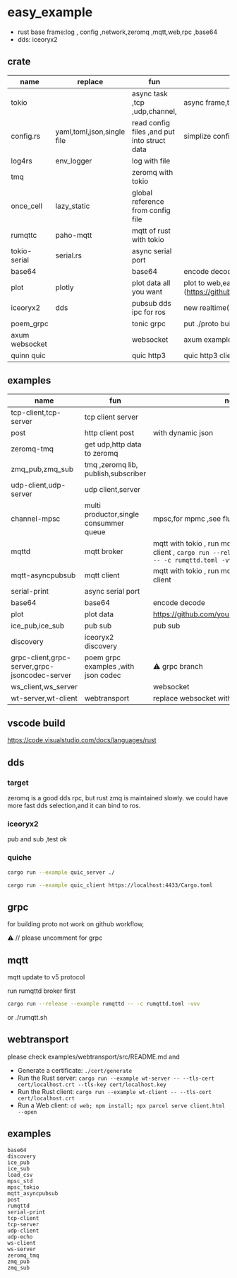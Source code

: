 # easy_example

* rust base frame:log , config ,network,zeromq ,mqtt,web,rpc ,base64 
* dds:  iceoryx2

## crate

|name|replace|fun|note|
|-|-|-|-|
|tokio||async task ,tcp ,udp,channel,|async frame,tokio::spawn|
|config.rs|yaml,toml,json,single file|read config files ,and put into struct data|simplize config function|
|log4rs|env_logger|log with file||
|tmq||zeromq with tokio||
|once_cell|lazy_static|global reference from config file||
|rumqttc|paho-mqtt|mqtt of rust with tokio||
|tokio-serial|serial.rs|async serial port||
|base64||base64|encode decode|
|plot|plotly|plot data all you want|plot to web,easy than plotters,(https://github.com/youngday/easy_wasm_plotly)|
|iceoryx2|dds|pubsub dds ipc for ros |new realtime(10us) ipc |
|poem_grpc| |tonic grpc   |put ./proto build.rs files same as cargo.toml path |
|axum websocket| |websocket   | axum example ,tokio-tungstenite |
|quinn quic| |quic http3   | quic http3 client server |
## examples

|name|fun|note|
|-|-|-|
|tcp-client,tcp-server|tcp client server||
|post|http client post|with dynamic json|
|zeromq-tmq|get udp,http data to zeromq|  |
|zmq_pub,zmq_sub|tmq ,zeromq lib, publish,subscriber|  |
|udp-client,udp-server|udp client,server||
|channel-mpsc|multi productor,single consummer queue|mpsc,for mpmc ,see flume,async-channel|
|mqttd|mqtt broker|mqtt with tokio , run mqtt broker ,before run client , ```cargo run --release --example rumqttd -- -c rumqttd.toml -vvv   ```|
|mqtt-asyncpubsub|mqtt client|mqtt with tokio , run mqtt broker ,before run client |
|serial-print|async serial port||
|base64|base64|encode decode|
|plot|plot data|https://github.com/youngday/easy_wasm_plotly |
|ice_pub,ice_sub|pub sub|pub sub|
|discovery|iceoryx2 discovery| |
|grpc-client,grpc-server,grpc-jsoncodec-server|poem grpc examples ,with json codec |⚠️ grpc branch   |
|ws_client,ws_server| | websocket   |
|wt-server,wt-client|webtransport|replace websocket with http3/quic|
## vscode build

https://code.visualstudio.com/docs/languages/rust



## dds

### target

zeromq is a good dds rpc, but rust zmq is maintained slowly.
we could have more fast dds selection,and it can bind to ros.

### iceoryx2

pub and sub  ,test ok 
### quiche

```sh
cargo run --example quic_server ./

cargo run --example quic_client https://localhost:4433/Cargo.toml
```

## grpc 

for building proto  not work on github workflow,

⚠️  // please uncomment for grpc 

## mqtt

mqtt update to v5 protocol

run rumqttd broker first 

```sh
cargo run --release --example rumqttd -- -c rumqttd.toml -vvv 
```
or ./rumqtt.sh
## webtransport
please check examples/webtransport/src/README.md
and 

-   Generate a certificate: `./cert/generate`
-   Run the Rust server: `cargo run --example wt-server -- --tls-cert cert/localhost.crt --tls-key cert/localhost.key`
-   Run the Rust client: `cargo run --example wt-client -- --tls-cert cert/localhost.crt`
-   Run a Web client: `cd web; npm install; npx parcel serve client.html --open`

## examples

    base64
    discovery
    ice_pub
    ice_sub
    load_csv
    mpsc_std
    mpsc_tokio
    mqtt_asyncpubsub
    post
    rumqttd
    serial-print
    tcp-client
    tcp-server
    udp-client
    udp-echo
    ws-client
    ws-server
    zeromq_tmq
    zmq_pub
    zmq_sub



